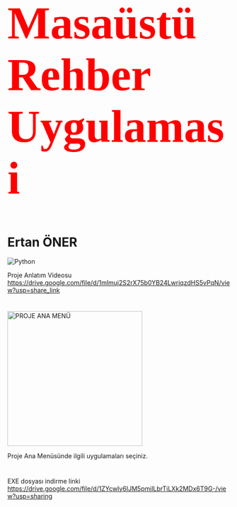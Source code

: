 
<h1 style="color:red; font-family:Times New Roman; font-size:77pt"> Masaüstü Rehber Uygulamasi </h1>

<h1>Ertan ÖNER </h1>

<img src="https://www.python.org/static/img/python-logo.png" alt="Python"/>

                 

Proje Anlatım Videosu   https://drive.google.com/file/d/1mlmuj2S2rX75b0YB24LwriqzdHS5vPqN/view?usp=share_link 

<h1></h1>

<img width="305" alt="PROJE ANA MENÜ" src="https://github.com/ertanoner/Proje1-Console/assets/161921025/bfae6b23-d2cb-4efe-93b0-ecc46b5c74e9">

Proje Ana Menüsünde ilgili uygulamaları seçiniz.

<h1></h1>



EXE dosyası indirme linki  https://drive.google.com/file/d/1ZYcwIy6IJM5pmjlLbrTiLXk2MDx6T9G-/view?usp=sharing
